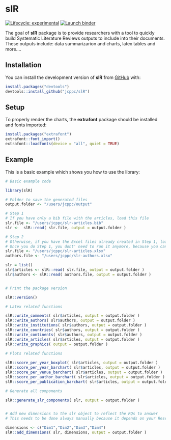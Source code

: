 
<!-- README.md is generated from README.Rmd. Please edit that file -->

# slR

<!-- badges: start -->

[![Lifecycle:
experimental](https://img.shields.io/badge/lifecycle-experimental-orange.svg)](https://lifecycle.r-lib.org/articles/stages.html#experimental)
[![Launch
binder](https://mybinder.org/badge_logo.svg)](https://mybinder.org/v2/gh/jcppc/slR/main)
<!-- badges: end -->

The goal of **slR** package is to provide researchers with a tool to
quickly build Systematic Literature Reviews outputs to include into
their documents. These outputs include: data summarizarion and charts,
latex tables and more….

## Installation

You can install the development version of **slR** from
[GitHub](https://github.com/) with:

``` r
install.packages("devtools")
devtools::install_github("jcppc/slR")
```

## Setup

To properly render the charts, the **extrafont** package should be
installed and fonts imported:

``` r
install.packages("extrafont")
extrafont::font_import()
extrafont::loadfonts(device = "all", quiet = TRUE)
```

## Example

This is a basic example which shows you how to use the library:

``` r
# Basic example code

library(slR)

# Folder to save the generated files
output.folder <- "/users/jcppc/output"

# Step 1
# If you have only a bib file with the articles, load this file
slr.file <- "/users/jcppc/slr-articles.bib"
slr <-  slR::read( slr.file, output = output.folder )

# Step 2
# Otherwise, if you have the Excel files already created in Step 1, load them
# Once you do Step 1, you dont' need to run it anymore, because you can always start from Step 2
slr.file <- "/users/jcppc/slr-articles.xlsx"
authors.file <- "/users/jcppc/slr-authors.xlsx"

slr = list()
slr$articles <- slR::read( slr.file, output = output.folder )
slr$authors <- slR::read( authors.file, output = output.folder )


# Print the package version

slR::version()

# Latex related functions

slR::write_comments( slr$articles, output = output.folder )
slR::write_authors( slr$authors, output = output.folder )
slR::write_institutions( slr$authors, output = output.folder )
slR::write_countries( slr$authors, output = output.folder )
slR::write_continents( slr$authors, output = output.folder )
slR::write_articles( slr$articles, output = output.folder )
slR::write_graphics( output = output.folder )
 
# Plots related functions

slR::score_per_year_boxplot( slr$articles, output = output.folder )
slR::score_per_year_barchart( slr$articles, output = output.folder )
slR::score_per_venue_barchart( slr$articles, output = output.folder )
slR::score_per_author_barchart( slr$articles, output = output.folder )
slR::score_per_publication_barchart( slr$articles, output = output.folder )

# Generate all components

slR::generate_slr_components( slr, output = output.folder )


# Add new dimensions to the slr object to reflect the RQs to answer
# This needs to be done always manually because it depends on your Research Questions

dimensions <- c("Dim1","Dim2","Dim3","Dim4")
slR::add_dimensions( slr, dimensions, output = output.folder )
```
